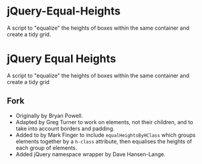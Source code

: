 jQuery-Equal-Heights
====================

A script to "equalize" the heights of boxes within the same container and create a tidy grid.

# jQuery Equal Heights

A script to "equalize" the heights of boxes within the same container and create
a tidy grid

## Fork
* Originally by Bryan Powell.
* Adapted by Greg Turner to work on elements, not their children, and to take
  into account borders and padding.
* Added to by Mark Finger to include `equalHeightsByHClass` which groups
  elements together by a `h-class` attribute, then equalises the heights of
  each group of elements.
* Added jQuery namespace wrapper by Dave Hansen-Lange.

